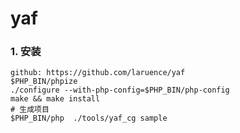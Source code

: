 # yaf

### 1. 安装

```shell
github: https://github.com/laruence/yaf
$PHP_BIN/phpize
./configure --with-php-config=$PHP_BIN/php-config
make && make install
# 生成项目
$PHP_BIN/php  ./tools/yaf_cg sample
```

